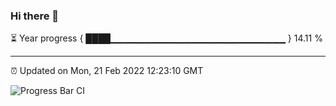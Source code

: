 ### Hi there 👋

⏳ Year progress { ████▁▁▁▁▁▁▁▁▁▁▁▁▁▁▁▁▁▁▁▁▁▁▁▁▁▁ } 14.11 %

---

⏰ Updated on Mon, 21 Feb 2022 12:23:10 GMT

![Progress Bar CI](https://github.com/liununu/liununu/workflows/Progress%20Bar%20CI/badge.svg)
